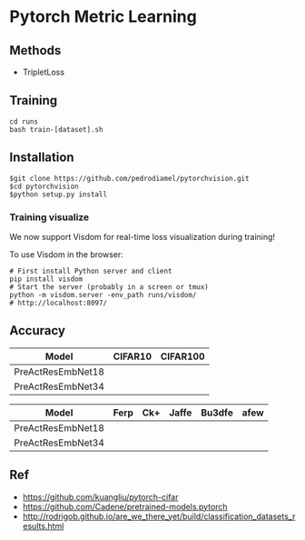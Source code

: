 # Pytorch Metric Learning

## Methods 

- TripletLoss

## Training
    
    cd runs
    bash train-[dataset].sh

## Installation 

    $git clone https://github.com/pedrodiamel/pytorchvision.git
    $cd pytorchvision
    $python setup.py install

### Training visualize

We now support Visdom for real-time loss visualization during training!

To use Visdom in the browser:

    # First install Python server and client 
    pip install visdom
    # Start the server (probably in a screen or tmux)
    python -m visdom.server -env_path runs/visdom/
    # http://localhost:8097/


## Accuracy

| Model             | CIFAR10     | CIFAR100    |
| ----------------- | ----------- | ----------- |
| PreActResEmbNet18 |             |             |
| PreActResEmbNet34 |             |             |


| Model             | Ferp        | Ck+         | Jaffe       | Bu3dfe      | afew        |
| ----------------- | ----------- | ----------- | ----------- | ----------- | ----------- |
| PreActResEmbNet18 |             |             |             |             |             |
| PreActResEmbNet34 |             |             |             |             |             |



## Ref
- https://github.com/kuangliu/pytorch-cifar
- https://github.com/Cadene/pretrained-models.pytorch
- http://rodrigob.github.io/are_we_there_yet/build/classification_datasets_results.html

